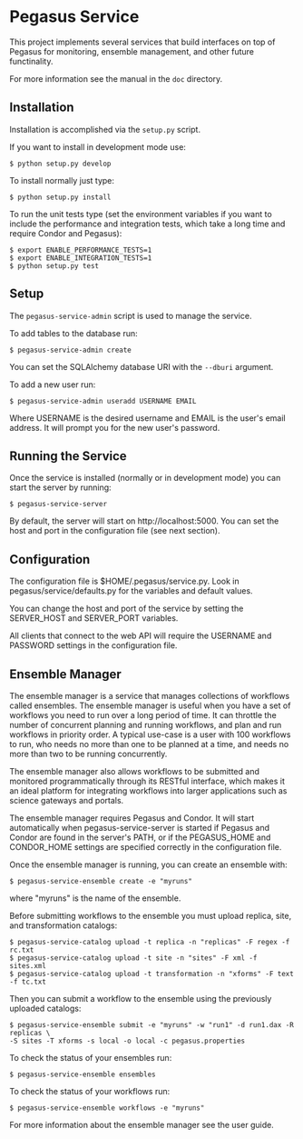 Pegasus Service
===============
This project implements several services that build interfaces on top of 
Pegasus for monitoring, ensemble management, and other future functinality.

For more information see the manual in the `doc` directory.

Installation
------------
Installation is accomplished via the `setup.py` script.

If you want to install in development mode use:

    $ python setup.py develop

To install normally just type:

    $ python setup.py install

To run the unit tests type (set the environment variables if you want to
include the performance and integration tests, which take a long time and
require Condor and Pegasus):

    $ export ENABLE_PERFORMANCE_TESTS=1
    $ export ENABLE_INTEGRATION_TESTS=1
    $ python setup.py test

Setup
-----
The `pegasus-service-admin` script is used to manage the service.

To add tables to the database run:

    $ pegasus-service-admin create

You can set the SQLAlchemy database URI with the `--dburi` argument.

To add a new user run:

    $ pegasus-service-admin useradd USERNAME EMAIL

Where USERNAME is the desired username and EMAIL is the user's email address.
It will prompt you for the new user's password.

Running the Service
-------------------
Once the service is installed (normally or in development mode) you can
start the server by running:

    $ pegasus-service-server

By default, the server will start on http://localhost:5000. You can set
the host and port in the configuration file (see next section).

Configuration
-------------
The configuration file is $HOME/.pegasus/service.py. Look in
pegasus/service/defaults.py for the variables and default values.

You can change the host and port of the service by setting the SERVER\_HOST
and SERVER\_PORT variables.

All clients that connect to the web API will require the USERNAME and
PASSWORD settings in the configuration file.


Ensemble Manager
----------------
The ensemble manager is a service that manages collections of workflows
called ensembles. The ensemble manager is useful when you have a set of
workflows you need to run over a long period of time. It can throttle
the number of concurrent planning and running workflows, and plan and
run workflows in priority order. A typical use-case is a user with 100
workflows to run, who needs no more than one to be planned at a time,
and needs no more than two to be running concurrently.

The ensemble manager also allows workflows to be submitted and monitored
programmatically through its RESTful interface, which makes it an ideal
platform for integrating workflows into larger applications such as
science gateways and portals.

The ensemble manager requires Pegasus and Condor. It will start
automatically when pegasus-service-server is started if Pegasus and Condor
are found in the server's PATH, or if the PEGASUS\_HOME and CONDOR\_HOME
settings are specified correctly in the configuration file.

Once the ensemble manager is running, you can create an ensemble with:

    $ pegasus-service-ensemble create -e "myruns"

where "myruns" is the name of the ensemble.

Before submitting workflows to the ensemble you must upload replica,
site, and transformation catalogs:

    $ pegasus-service-catalog upload -t replica -n "replicas" -F regex -f rc.txt
    $ pegasus-service-catalog upload -t site -n "sites" -F xml -f sites.xml
    $ pegasus-service-catalog upload -t transformation -n "xforms" -F text -f tc.txt

Then you can submit a workflow to the ensemble using the previously uploaded
catalogs:

    $ pegasus-service-ensemble submit -e "myruns" -w "run1" -d run1.dax -R replicas \
    -S sites -T xforms -s local -o local -c pegasus.properties

To check the status of your ensembles run:

    $ pegasus-service-ensemble ensembles

To check the status of your workflows run:

    $ pegasus-service-ensemble workflows -e "myruns"

For more information about the ensemble manager see the user guide.

